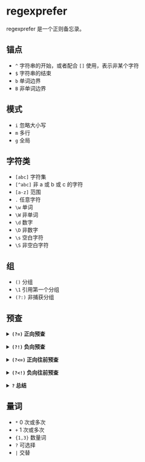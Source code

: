 # regexprefer

regexprefer 是一个正则备忘录。

## 锚点

* `^` 字符串的开始，或者配合 `[]` 使用，表示非某个字符
* `$` 字符串的结束
* `b` 单词边界
* `B` 非单词边界

## 模式

* `i` 忽略大小写
* `m` 多行
* `g` 全局

## 字符类

* `[abc]` 字符集 
* `[^abc]` 非 a 或 b 或 c 的字符
* `[a-z]` 范围 
* `.` 任意字符
* `\w` 单词
* `\W` 非单词
* `\d` 数字
* `\D` 非数字
* `\s` 空白字符
* `\S` 非空白字符

## 组

* `()` 分组
* `\1` 引用第一个分组
* `(?:)` 非捕获分组

## 预查

<b><details><summary>`(?=)` 正向预查</summary></b>
```js
const str = '1st 2nd 3rd'
const reg = /\d(?=nd)/g // 2
```
</details>

<b><details><summary>`(?!)` 负向预查</summary></b>
```js
const str = '1st 2nd 3rd'
const reg = /\d(?!nd)/g // 1 3 
```
</details>

<b><details><summary>`(?<=)` 正向往前预查</summary></b>
```js
const str = '#1 $5 %8'
const reg = /(?<=%)\d/g // 8 
```
</details>

<b><details><summary>`(?<!)` 负向往前预查</summary></b>
```js
const str = '#1 $5 %8'
const reg = /(?<!%)\d/g // 1 5 
```
</details>


<b><details><summary>`?` 总结</summary></b>
`?` 的使用位置：

> 量词

```js
const str = '-3.1415'
const reg = /^(\+|-)?\d+(\.\d+)?$/ // 表示 0 次或 1 次
const reg = /^[+-]?\d+(\.\d+)?$/
```

> 匹配不捕获

`(?:)` 问号放在分组前面，并且后面紧跟着冒号

```js
const str = '-.31415'
const reg = /^(?:\+|-)?\d+(?:\.(\d+))?$/
```

> 非贪婪性

将问号放在量词后面：`+?`, `*?`, `{}?`, `(+?)`, `(*?)`, `({}?)`

```js
const str = '123456789'
const reg = /\d+?/g
```

> 预查

本身不占宽度，肯定的结果。

特点：
1. 不消耗字符
2. 修饰所在位置的前后
3. 检测任意元字符，任意位数

</details>

## 量词

* `*` 0 次或多次
* `+` 1 次或多次
* `{1,3}` 数量词
* `?` 可选择 
* `|` 交替
